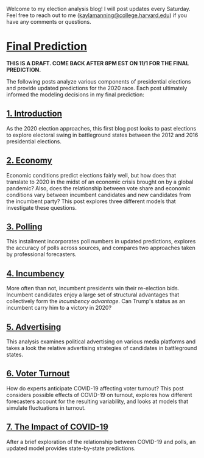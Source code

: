 Welcome to my election analysis blog! I will post updates every Saturday. Feel free to reach out to me ([kaylamanning@college.harvard.edu](kaylamanning@college.harvard.edu)) if you have any comments or questions.

# [Final Prediction](posts/final.md)
**THIS IS A DRAFT. COME BACK AFTER 8PM EST ON 11/1 FOR THE FINAL PREDICTION.**

The following posts analyze various components of presidential elections and provide updated predictions for the 2020 race. Each post ultimately informed the modeling decisions in my final prediction:

## [1. Introduction](posts/intro.md)
As the 2020 election approaches, this first blog post looks to past elections to explore electoral swing in battleground states between the 2012 and 2016 presidential elections.

## [2. Economy](posts/economy.md)
Economic conditions predict elections fairly well, but how does that translate to 2020 in the midst of an economic crisis brought on by a global pandemic? Also, does the relationship between vote share and economic conditions vary between incumbent candidates and new candidates from the incumbent party? This post explores three different models that investigate these questions.

## [3. Polling](posts/polling.md)
This installment incorporates poll numbers in updated predictions, explores the accuracy of polls across sources, and compares two approaches taken by professional forecasters.

## [4. Incumbency](posts/incumbency.md)
More often than not, incumbent presidents win their re-election bids. Incumbent candidates enjoy a large set of structural advantages that collectively form the *incumbency advantage*. Can Trump's status as an incumbent carry him to a victory in 2020? 

## [5. Advertising](posts/ads.md)
This analysis examines political advertising on various media platforms and takes a look the relative advertising strategies of candidates in battleground states.

## [6. Voter Turnout](posts/turnout.md)
How do experts anticipate COVID-19 affecting voter turnout? This post considers possible effects of COVID-19 on turnout, explores how different forecasters account for the resulting variability, and looks at models that simulate fluctuations in turnout.

## [7. The Impact of COVID-19](posts/shocks.md)
After a brief exploration of the relationship between COVID-19 and polls, an updated model provides state-by-state predictions.

